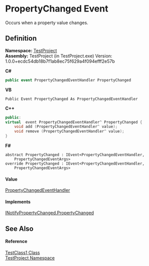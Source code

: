 # PropertyChanged Event


Occurs when a property value changes.



## Definition
**Namespace:** <a href="N_TestProject">TestProject</a>  
**Assembly:** TestProject (in TestProject.exe) Version: 1.0.0+ecdc54db18b7f1ab8ec75f629a4f094efff2e57b

**C#**
``` C#
public event PropertyChangedEventHandler PropertyChanged
```
**VB**
``` VB
Public Event PropertyChanged As PropertyChangedEventHandler
```
**C++**
``` C++
public:
virtual  event PropertyChangedEventHandler^ PropertyChanged {
	void add (PropertyChangedEventHandler^ value);
	void remove (PropertyChangedEventHandler^ value);
}
```
**F#**
``` F#
abstract PropertyChanged : IEvent<PropertyChangedEventHandler,
    PropertyChangedEventArgs>
override PropertyChanged : IEvent<PropertyChangedEventHandler,
    PropertyChangedEventArgs>
```



#### Value
<a href="https://learn.microsoft.com/dotnet/api/system.componentmodel.propertychangedeventhandler" target="_blank" rel="noopener noreferrer">PropertyChangedEventHandler</a>

#### Implements
<a href="https://learn.microsoft.com/dotnet/api/system.componentmodel.inotifypropertychanged.propertychanged" target="_blank" rel="noopener noreferrer">INotifyPropertyChanged.PropertyChanged</a>  


## See Also


#### Reference
<a href="T_TestProject_TestClass1">TestClass1 Class</a>  
<a href="N_TestProject">TestProject Namespace</a>  
